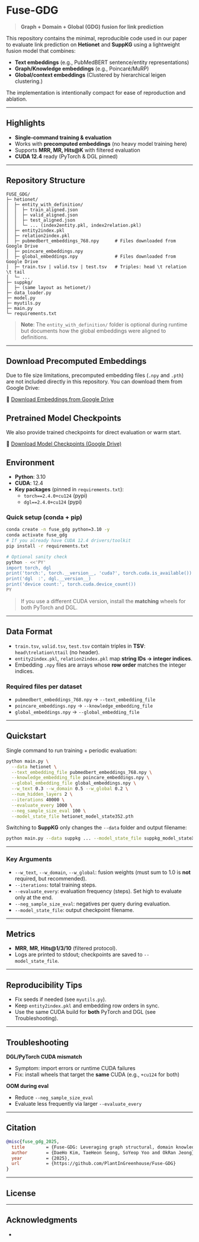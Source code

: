 # Fuse-GDG

> **Graph + Domain + Global (GDG) fusion for link prediction**

This repository contains the minimal, reproducible code used in our paper to evaluate link prediction on **Hetionet** and **SuppKG** using a lightweight fusion model that combines:

- **Text embeddings** (e.g., PubMedBERT sentence/entity representations)
- **Graph/Knowledge embeddings** (e.g., Poincaré/MuRP)
- **Global/context embeddings** (Clustered by hierarchical leigen clustering.)

The implementation is intentionally compact for ease of reproduction and ablation.

---

## Highlights

- **Single‑command training & evaluation**
- Works with **precomputed embeddings** (no heavy model training here)
- Supports **MRR, MR, Hits\@K** with filtered evaluation
- **CUDA 12.4** ready (PyTorch & DGL pinned)

---

## Repository Structure

```
FUSE_GDG/
├─ hetionet/
│  ├─ entity_with_definition/
│  │  ├─ train_aligned.json
│  │  ├─ valid_aligned.json
│  │  ├─ test_aligned.json
│  │  └─ ... (index2entity.pkl, index2relation.pkl)
│  ├─ entity2index.pkl
│  ├─ relation2index.pkl
│  ├─ pubmedbert_embeddings_768.npy      # Files downloaded from Google Drive
│  ├─ poincare_embeddings.npy
│  ├─ global_embeddings.npy              # Files downloaded from Google Drive
│  ├─ train.tsv | valid.tsv | test.tsv   # Triples: head \t relation \t tail
│  └─ ...
├─ suppkg/
│  ├─ (same layout as hetionet/)
├─ data_loader.py
├─ model.py
├─ myutils.py
├─ main.py
└─ requirements.txt
```

> **Note**: The `entity_with_definition/` folder is optional during runtime but documents how the global embeddings were aligned to definitions.

---

## Download Precomputed Embeddings

Due to file size limitations, precomputed embedding files (`.npy` and `.pth`) are not included directly in this repository. You can download them from Google Drive:

🔗 [Download Embeddings from Google Drive](https://drive.google.com/drive/folders/1cZyn_SXkwAWW397MixsXUhDPK7H0scwz?usp=drive_link)

## Pretrained Model Checkpoints

We also provide trained checkpoints for direct evaluation or warm start.

🔗 [Download Model Checkpoints (Google Drive)](https://drive.google.com/drive/folders/1cZyn_SXkwAWW397MixsXUhDPK7H0scwz?usp=drive_link)

## Environment

- **Python**: 3.10
- **CUDA**: 12.4
- **Key packages** (pinned in `requirements.txt`):
  - `torch==2.4.0+cu124` (pypi)
  - `dgl==2.4.0+cu124`  (pypi)

### Quick setup (conda + pip)

```bash
conda create -n fuse_gdg python=3.10 -y
conda activate fuse_gdg
# If you already have CUDA 12.4 drivers/toolkit
pip install -r requirements.txt

# Optional sanity check
python - <<'PY'
import torch, dgl
print('torch:', torch.__version__, 'cuda?', torch.cuda.is_available())
print('dgl  :', dgl.__version__)
print('device count:', torch.cuda.device_count())
PY
```

> If you use a different CUDA version, install the **matching** wheels for both PyTorch and DGL.

---

## Data Format

- `train.tsv`, `valid.tsv`, `test.tsv` contain triples in **TSV**: `head\trelation\ttail` (no header).
- `entity2index.pkl`, `relation2index.pkl` map **string IDs → integer indices**.
- Embedding `.npy` files are arrays whose **row order** matches the integer indices.

### Required files per dataset

- `pubmedbert_embeddings_768.npy`  → `--text_embedding_file`
- `poincare_embeddings.npy`        → `--knowledge_embedding_file`
- `global_embeddings.npy`          → `--global_embedding_file`

---

## Quickstart

Single command to run training + periodic evaluation:

```bash
python main.py \
  --data hetionet \
  --text_embedding_file pubmedbert_embeddings_768.npy \
  --knowledge_embedding_file poincare_embeddings.npy \
  --global_embedding_file global_embeddings.npy \
  --w_text 0.3 --w_domain 0.5 --w_global 0.2 \
  --num_hidden_layers 2 \
  --iterations 40000 \
  --evaluate_every 1000 \
  --neg_sample_size_eval 100 \
  --model_state_file hetionet_model_state352.pth
```

Switching to **SuppKG** only changes the `--data` folder and output filename:

```bash
python main.py --data suppkg ... --model_state_file suppkg_model_stateXXXX.pth
```

---


### Key Arguments

- `--w_text`, `--w_domain`, `--w_global`: fusion weights (must sum to 1.0 is **not** required, but recommended).
- `--iterations`: total training steps.
- `--evaluate_every`: evaluation frequency (steps). Set high to evaluate only at the end.
- `--neg_sample_size_eval`: negatives per query during evaluation.
- `--model_state_file`: output checkpoint filename.

---

## Metrics

- **MRR**, **MR**, **Hits\@1/3/10** (filtered protocol).
- Logs are printed to stdout; checkpoints are saved to `--model_state_file`.

---

## Reproducibility Tips

- Fix seeds if needed (see `myutils.py`).
- Keep `entity2index.pkl` and embedding row orders in sync.
- Use the same CUDA build for **both** PyTorch and DGL (see Troubleshooting).

---

## Troubleshooting

**DGL/PyTorch CUDA mismatch**

- Symptom: import errors or runtime CUDA failures
- Fix: install wheels that target the **same** CUDA (e.g., `+cu124` for both)

**OOM during eval**

- Reduce `--neg_sample_size_eval`
- Evaluate less frequently via larger `--evaluate_every`

---

## Citation

```bibtex
@misc{fuse_gdg_2025,
  title        = {Fuse-GDG: Leveraging graph structural, domain knowledge, global context to enhance GNN-based link prediction on Biomedical knowledge graphs},
  author       = {DaeHo Kim, TaeHeon Seong, SoYeop Yoo and OkRan Jeong},
  year         = {2025},
  url          = {https://github.com/PlantInGreenhouse/Fuse-GDG}
}
```

---

## License


---

## Acknowledgments

- 

